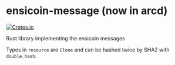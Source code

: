 # ensicoin-message (now in arcd)

[![Crates.io](https://img.shields.io/crates/v/ensicoin_messages.svg?style=plastic)](https://crates.io/crates/ensicoin_messages)


Rust library implementing the ensicoin messages

Types in `resource` are `Clone` and can be hashed twice by SHA2 with `double_hash`.
